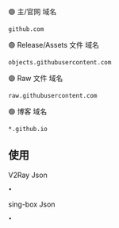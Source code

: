 🟢 主/官网 域名  
```
github.com
```

🟢 Release/Assets 文件 域名
```
objects.githubusercontent.com
```

🟢 Raw 文件 域名
```
raw.githubusercontent.com
```

🟢 博客 域名
```
*.github.io
```

## 使用
V2Ray Json
```
•
```

sing-box Json
```
•
````
